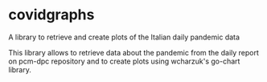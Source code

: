 # covidgraphs
A library to retrieve and create plots of the Italian daily pandemic data


This library allows to retrieve data about the pandemic from the daily report on pcm-dpc repository and to create plots using wcharzuk's go-chart library.
